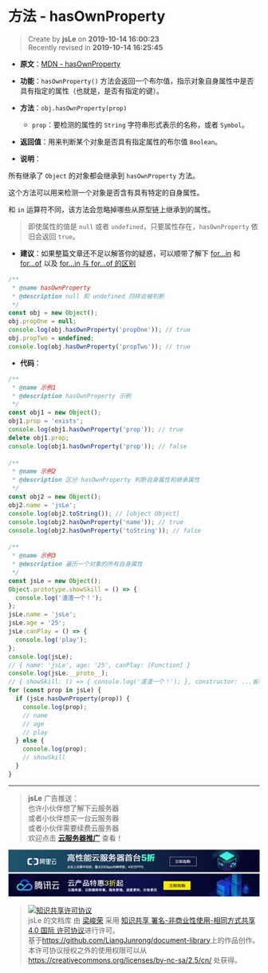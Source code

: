 方法 - hasOwnProperty
===

> Create by **jsLe** on **2019-10-14 16:00:23**  
> Recently revised in **2019-10-14 16:25:45**

* **原文**：[MDN - hasOwnProperty](https://developer.mozilla.org/zh-CN/docs/Web/JavaScript/Reference/Global_Objects/Math)

* **功能**：`hasOwnProperty()` 方法会返回一个布尔值，指示对象自身属性中是否具有指定的属性（也就是，是否有指定的键）。

* **方法**：`obj.hasOwnProperty(prop)`
  * `prop`：要检测的属性的 `String` 字符串形式表示的名称，或者 `Symbol`。

* **返回值**：用来判断某个对象是否具有指定属性的布尔值 `Boolean`。

* **说明**：

所有继承了 `Object` 的对象都会继承到 `hasOwnProperty` 方法。

这个方法可以用来检测一个对象是否含有具有特定的自身属性。

和 `in` 运算符不同，该方法会忽略掉哪些从原型链上继承到的属性。

> 即使属性的值是 `null` 或者 `undefined`，只要属性存在，`hasOwnProperty` 依旧会返回 `true`。

* **建议**：如果整篇文章还不足以解答你的疑惑，可以顺带了解下 [for...in](https://github.com/LiangJunrong/document-library/blob/master/JavaScript-library/JavaScript/%E8%AF%AD%E5%8F%A5%E5%92%8C%E5%A3%B0%E6%98%8E/%E8%BF%AD%E4%BB%A3%E5%99%A8/for...in.md) 和 [for...of](https://github.com/LiangJunrong/document-library/blob/master/JavaScript-library/JavaScript/%E8%AF%AD%E5%8F%A5%E5%92%8C%E5%A3%B0%E6%98%8E/%E8%BF%AD%E4%BB%A3%E5%99%A8/for...of.md) 以及 [for...in 与 for...of 的区别](https://github.com/LiangJunrong/document-library/blob/master/JavaScript-library/JavaScript/%E8%AF%AD%E5%8F%A5%E5%92%8C%E5%A3%B0%E6%98%8E/%E8%BF%AD%E4%BB%A3%E5%99%A8/for...in%26for...of.md)

```js
/**
 * @name hasOwnProperty
 * @description null 和 undefined 同样会被判断
 */
const obj = new Object();
obj.propOne = null;
console.log(obj.hasOwnProperty('propOne')); // true
obj.propTwo = undefined;
console.log(obj.hasOwnProperty('propTwo')); // true
```

* **代码**：

```js
/**
 * @name 示例1
 * @description hasOwnProperty 示例
 */
const obj1 = new Object();
obj1.prop = 'exists';
console.log(obj1.hasOwnProperty('prop')); // true
delete obj1.prop;
console.log(obj1.hasOwnProperty('prop')); // false

/**
 * @name 示例2
 * @description 区分 hasOwnProperty 判断自身属性和继承属性
 */
const obj2 = new Object();
obj2.name = 'jsLe';
console.log(obj2.toString()); // [object Object]
console.log(obj2.hasOwnProperty('name')); // true
console.log(obj2.hasOwnProperty('toString')); // false

/**
 * @name 示例3
 * @description 遍历一个对象的所有自身属性
 */
const jsLe = new Object();
Object.prototype.showSkill = () => {
  console.log('渣渣一个！');
};
jsLe.name = 'jsLe';
jsLe.age = '25';
jsLe.canPlay = () => {
  console.log('play');
};
console.log(jsLe);
// { name: 'jsLe', age: '25', canPlay: [Function] }
console.log(jsLe.__proto__);
// { showSkill: () => { console.log('渣渣一个！'); }, constructor: ...省略 }
for (const prop in jsLe) {
  if (jsLe.hasOwnProperty(prop)) {
    console.log(prop);
    // name
    // age
    // play
  } else {
    console.log(prop);
    // showSkill
  }
}
```

---

> **jsLe** 广告推送：  
> 也许小伙伴想了解下云服务器  
> 或者小伙伴想买一台云服务器  
> 或者小伙伴需要续费云服务器  
> 欢迎点击 **[云服务器推广](https://github.com/LiangJunrong/document-library/blob/master/other-library/Monologue/%E7%A8%B3%E9%A3%9F%E8%89%B0%E9%9A%BE.md)** 查看！

[![图](../../../../public-repertory/img/z-small-seek-ali-3.jpg)](https://promotion.aliyun.com/ntms/act/qwbk.html?userCode=w7hismrh)
[![图](../../../../public-repertory/img/z-small-seek-tencent-2.jpg)](https://cloud.tencent.com/redirect.php?redirect=1014&cps_key=49f647c99fce1a9f0b4e1eeb1be484c9&from=console)

> <a rel="license" href="http://creativecommons.org/licenses/by-nc-sa/4.0/"><img alt="知识共享许可协议" style="border-width:0" src="https://i.creativecommons.org/l/by-nc-sa/4.0/88x31.png" /></a><br /><span xmlns:dct="http://purl.org/dc/terms/" property="dct:title">jsLe 的文档库</span> 由 <a xmlns:cc="http://creativecommons.org/ns#" href="https://github.com/LiangJunrong/document-library" property="cc:attributionName" rel="cc:attributionURL">梁峻荣</a> 采用 <a rel="license" href="http://creativecommons.org/licenses/by-nc-sa/4.0/">知识共享 署名-非商业性使用-相同方式共享 4.0 国际 许可协议</a>进行许可。<br />基于<a xmlns:dct="http://purl.org/dc/terms/" href="https://github.com/LiangJunrong/document-library" rel="dct:source">https://github.com/LiangJunrong/document-library</a>上的作品创作。<br />本许可协议授权之外的使用权限可以从 <a xmlns:cc="http://creativecommons.org/ns#" href="https://creativecommons.org/licenses/by-nc-sa/2.5/cn/" rel="cc:morePermissions">https://creativecommons.org/licenses/by-nc-sa/2.5/cn/</a> 处获得。